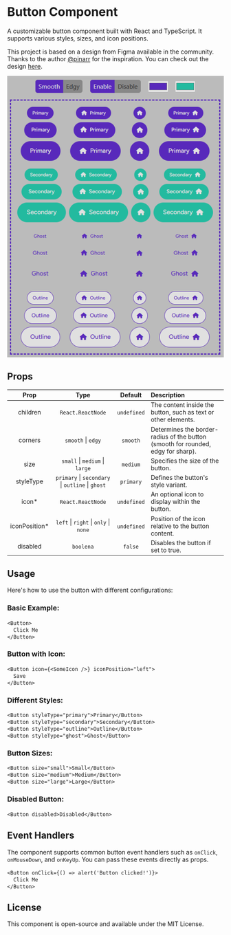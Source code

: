 # Button Component

A customizable button component built with React and TypeScript. It supports various styles, sizes, and icon positions.

This project is based on a design from Figma available in the community. Thanks to the author [@pinarr](https://www.figma.com/@pinarr) for the inspiration. You can check out the design [here](https://www.figma.com/community/file/1169572872932409282).

![All buttons styles, sizes, and icon positions.](public/buttons.png "All buttons styles, sizes, and icon positions.")

## Props
| Prop  | Type | Default | Description 
| :-------------: |:-------------:|:-------------:|:-------------|
| children | `React.ReactNode`    | `undefined` | The content inside the button, such as text or other elements. |
| corners | `smooth` &#124; `edgy`    | `smooth` | Determines the border-radius of the button (smooth for rounded, edgy for sharp). |
| size | `small` &#124; `medium` &#124; `large`    | `medium` | Specifies the size of the button. |
| styleType |  `primary` &#124; `secondary` &#124; `outline` &#124; `ghost`    | `primary` | Defines the button's style variant. |
| icon* | `React.ReactNode`    | `undefined` | An optional icon to display within the button. |
| iconPosition* | `left` &#124; `right` &#124; `only` &#124; `none`    | `undefined` | Position of the icon relative to the button content. |
| disabled | `boolena` | `false` | Disables the button if set to true. |


## Usage
Here's how to use the button with different configurations:

### Basic Example:
```
<Button>
  Click Me
</Button>
```

### Button with Icon:
```
<Button icon={<SomeIcon />} iconPosition="left">
  Save
</Button>
```
### Different Styles:
```
<Button styleType="primary">Primary</Button>
<Button styleType="secondary">Secondary</Button>
<Button styleType="outline">Outline</Button>
<Button styleType="ghost">Ghost</Button>
```
### Button Sizes:
```
<Button size="small">Small</Button>
<Button size="medium">Medium</Button>
<Button size="large">Large</Button>
```

### Disabled Button:
```
<Button disabled>Disabled</Button>
```

## Event Handlers
The component supports common button event handlers such as `onClick`, `onMouseDown`, and `onKeyUp`. You can pass these events directly as props.

```
<Button onClick={() => alert('Button clicked!')}>
  Click Me
</Button>
```

## License
This component is open-source and available under the MIT License.